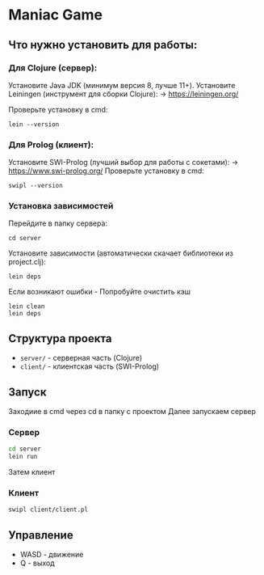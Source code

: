 # Maniac Game

## Что нужно установить для работы:
### Для Clojure (сервер):
Установите Java JDK (минимум версия 8, лучше 11+).
Установите Leiningen (инструмент для сборки Clojure):
→ https://leiningen.org/

Проверьте установку в cmd:
```
lein --version
```

### Для Prolog (клиент):
Установите SWI-Prolog (лучший выбор для работы с сокетами):
→ https://www.swi-prolog.org/
Проверьте установку в cmd:
```
swipl --version
```

### Установка зависимостей
Перейдите в папку сервера:
```
cd server
```
Установите зависимости (автоматически скачает библиотеки из project.clj):
```
lein deps
```

Если возникают ошибки - Попробуйте очистить кэш
```
lein clean
lein deps
```

## Структура проекта
- `server/` - серверная часть (Clojure)
- `client/` - клиентская часть (SWI-Prolog)

## Запуск
Заходиие в cmd через cd в папку с проектом
Далее запускаем сервер
### Сервер
```bash
cd server
lein run
```
Затем клиент
### Клиент
```bash
swipl client/client.pl
```

## Управление
- WASD - движение
- Q - выход
